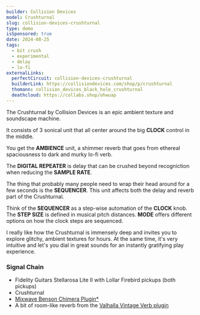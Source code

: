 ```yaml
---
builder: Collision Devices
model: Crushturnal
slug: collision-devices-crushturnal
type: demo
isSponsored: true
date: 2024-08-25
tags:
  - bit crush
  - experimental
  - delay
  - lo-fi
externalLinks:
  perfectCircuit: collision-devices-crushturnal
  builderLink: https://collisiondevices.com/shop/p/crushturnal
  thomann: collision_devices_black_hole_crushturnal
  deathcloud: https://collabs.shop/ohwuap
---
```


The Crushturnal by Collision Devices is an epic ambient texture and soundscape machine.

It consists of 3 sonical unit that all center around the big **CLOCK** control in the middle.

You get the **AMBIENCE** unit, a shimmer reverb that goes from ethereal spaciousness to dark and murky lo-fi verb.

The **DIGITAL REPEATER** is delay that can be crushed beyond recogniction when reducing the **SAMPLE RATE**.

The thing that probably many people need to wrap their head around for a few seconds is the **SEQUENCER**. This unit affects both the delay and reverb part of the Crushturnal.

Think of the **SEQUENCER** as a step-wise automation of the **CLOCK** knob. The **STEP SIZE** is defined in musical pitch distances. **MODE** offers different options on how the clock steps are sequenced.

I really like how the Crushturnal is immensely deep and invites you to explore glitchy, ambient textures for hours. At the same time, it's very intuitive and let's you dial in great sounds for an instantly gratifying play experience.

### Signal Chain

- Fidelity Guitars Stellarosa Lite II with Lollar Firebird pickups (both pickups)
- Crushturnal
- [Mixwave Benson Chimera Plugin\*](https://sweetwater.sjv.io/B0N2PL)
- A bit of room-like reverb from the [Valhalla Vintage Verb plugin](https://valhalladsp.com/shop/reverb/valhalla-vintage-verb/)

